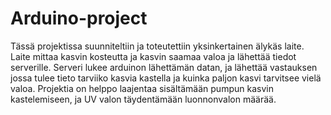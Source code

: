 ﻿# Arduino-project


Tässä projektissa suunniteltiin ja toteutettiin yksinkertainen älykäs laite. Laite mittaa kasvin kosteutta ja kasvin saamaa valoa ja lähettää tiedot serverille. 
Serveri lukee arduinon lähettämän datan, ja lähettää vastauksen jossa tulee tieto tarviiko kasvia kastella ja kuinka paljon kasvi tarvitsee vielä valoa.
Projektia on helppo laajentaa sisältämään pumpun kasvin kastelemiseen, ja UV valon täydentämään luonnonvalon määrää. 
